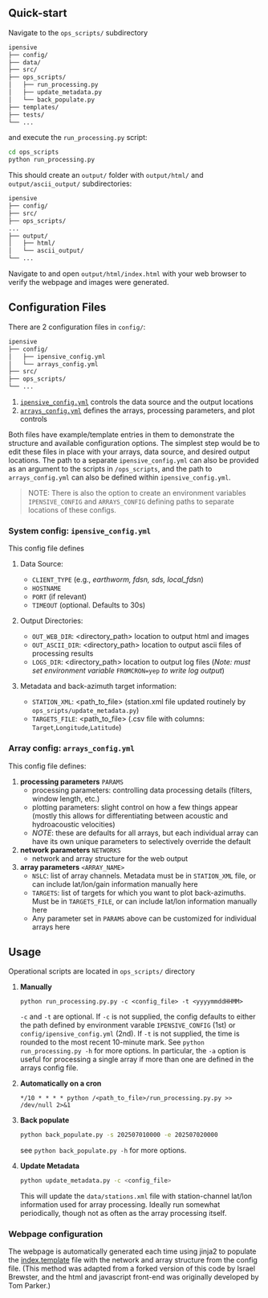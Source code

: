## Quick-start
Navigate to the `ops_scripts/` subdirectory 
```bash
ipensive
├── config/
├── data/
├── src/
├── ops_scripts/
│   ├── run_processing.py
│   ├── update_metadata.py
│   └── back_populate.py
├── templates/
├── tests/
└── ...
```

and execute the `run_processing.py` script:
```bash
cd ops_scripts
python run_processing.py
```

This should create an `output/` folder with  `output/html/` and `output/ascii_output/` subdirectories:
```bash
ipensive
├── config/
├── src/
├── ops_scripts/
...
├── output/
│   ├── html/
│   └── ascii_output/
└── ...
```

Navigate to and open `output/html/index.html` with your web browser to verify the webpage and images were generated.


## Configuration Files
There are 2 configuration files in `config/`:
```bash
ipensive
├── config/
│   ├── ipensive_config.yml
│   └── arrays_config.yml
├── src/
├── ops_scripts/
└── ...
```

1.  [`ipensive_config.yml`](../config/ipensive_config.yml) controls the data source and the output locations
2.  [`arrays_config.yml`](../config/arrays_config.yml) defines the arrays, processing parameters, and plot controls

Both files have example/template entries in them to demonstrate the structure and available configuration options. The simplest step would be to edit these files in place with your arrays, data source, and desired output locations. The path to a separate `ipensive_config.yml` can also be provided as an argument to the scripts in `/ops_scripts`, and the path to `arrays_config.yml` can also be defined within `ipensive_config.yml`.

>NOTE:
>There is also the option to create an environment variables `IPENSIVE_CONFIG` and `ARRAYS_CONFIG` defining paths to separate locations of these configs. 


### System config: `ipensive_config.yml`
This config file defines
1. Data Source:
    - `CLIENT_TYPE` (e.g., *earthworm, fdsn, sds, local_fdsn*)
    - `HOSTNAME`
    - `PORT` (if relevant)
    - `TIMEOUT` (optional. Defaults to 30s)

2. Output Directories:
    - `OUT_WEB_DIR`: <directory_path> location to output html and images
    - `OUT_ASCII_DIR`: <directory_path> location to output ascii files of processing results
    - `LOGS_DIR`: <directory_path> location to output log files (*Note: must set environment variable* `FROMCRON=yep` *to write log output*)

3. Metadata and back-azimuth target information:
    - `STATION_XML`: <path_to_file> (station.xml file updated routinely by `ops_sripts/update_metadata.py`)
    - `TARGETS_FILE`: <path_to_file> (.csv file with columns: `Target`,`Longitude`,`Latitude`)


### Array config: `arrays_config.yml`
This config file defines:

1. **processing parameters** `PARAMS`
    - processing parameters: controlling data processing details (filters, window length, etc.)
    - plotting parameters: slight control on how a few things appear (mostly this allows for differentiating between acoustic and hydroacoustic velocities)
    - *NOTE*: these are defaults for all arrays, but each individual array can have its own unique parameters to selectively override the default
3. **network parameters** `NETWORKS`
    - network and array structure for the web output
4. **array parameters** `<ARRAY_NAME>`
    - `NSLC`: list of array channels. Metadata must be in `STATION_XML` file, or can include lat/lon/gain information manually here
    - `TARGETS`: list of targets for which you want to plot back-azimuths. Must be in `TARGETS_FILE`, or can include lat/lon information manually here
    - Any parameter set in `PARAMS` above can be customized for individual arrays here


## Usage
Operational scripts are located in `ops_scripts/` directory

1. **Manually**

    ```python run_processing.py.py -c <config_file> -t <yyyymmddHHMM>```

     `-c` and `-t` are optional. If `-c` is not supplied, the config defaults to either the path defined by environment varable `IPENSIVE_CONFIG` (1st) or `config/ipensive_config.yml` (2nd). If `-t` is not supplied, the time is rounded to the most recent 10-minute mark. See ```python run_processing.py -h``` for more options. In particular, the ```-a``` option is useful for processing a single array if more than one are defined in the arrays config file.

2. **Automatically on a cron**

    ```*/10 * * * * python /<path_to_file>/run_processing.py.py >> /dev/null 2>&1```

3. **Back populate**

    ```bash
    python back_populate.py -s 202507010000 -e 202507020000
    ```

    see ```python back_populate.py -h``` for more options.

4. **Update Metadata**
    ```bash
    python update_metadata.py -c <config_file>
    ```
    This will update the `data/stations.xml` file with station-channel lat/lon information used for array processing. Ideally run somewhat periodically, though not as often as the array processing itself.


### Webpage configuration
The webpage is automatically generated each time using jinja2 to populate the [index.template](../templates/index.template) file with the network and array structure from the config file.
(This method was adapted from a forked version of this code by Israel Brewster, and the html and javascript front-end was originally developed by Tom Parker.)